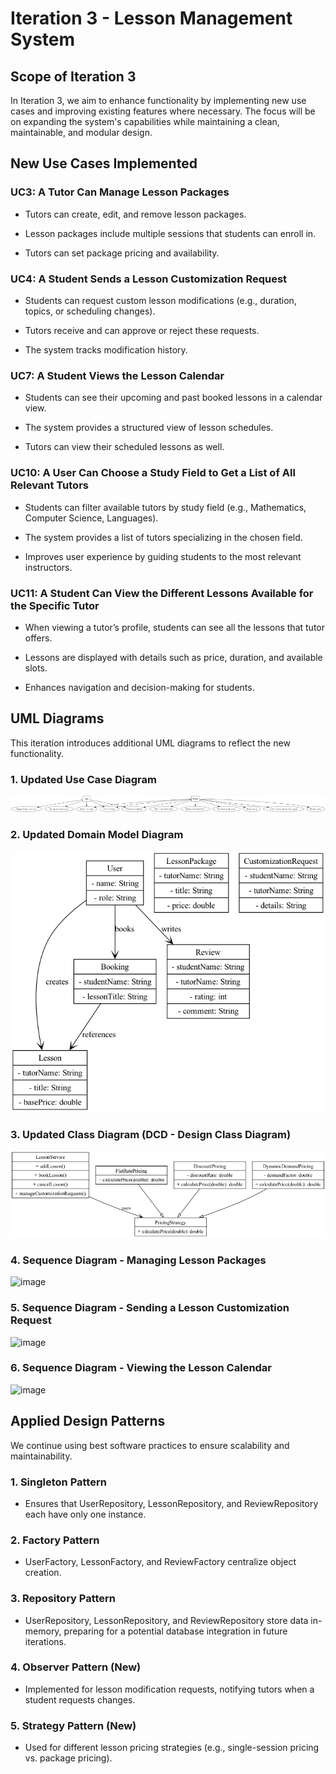 # Iteration 3 - Lesson Management System

## Scope of Iteration 3

In Iteration 3, we aim to enhance functionality by implementing new use cases and improving existing features where necessary. The focus will be on expanding the system's capabilities while maintaining a clean, maintainable, and modular design.

## New Use Cases Implemented

### UC3: A Tutor Can Manage Lesson Packages

- Tutors can create, edit, and remove lesson packages.

- Lesson packages include multiple sessions that students can enroll in.

- Tutors can set package pricing and availability.

### UC4: A Student Sends a Lesson Customization Request

- Students can request custom lesson modifications (e.g., duration, topics, or scheduling changes).

- Tutors receive and can approve or reject these requests.

- The system tracks modification history.

### UC7: A Student Views the Lesson Calendar

- Students can see their upcoming and past booked lessons in a calendar view.

- The system provides a structured view of lesson schedules.

- Tutors can view their scheduled lessons as well.

### UC10: A User Can Choose a Study Field to Get a List of All Relevant Tutors

- Students can filter available tutors by study field (e.g., Mathematics, Computer Science, Languages).

- The system provides a list of tutors specializing in the chosen field.

- Improves user experience by guiding students to the most relevant instructors.

### UC11: A Student Can View the Different Lessons Available for the Specific Tutor

- When viewing a tutor’s profile, students can see all the lessons that tutor offers.

- Lessons are displayed with details such as price, duration, and available slots.

- Enhances navigation and decision-making for students.

## UML Diagrams

This iteration introduces additional UML diagrams to reflect the new functionality.

### 1. Updated Use Case Diagram

![image](./Diagrams/Use_Case_Diagram_Iteration3.png)

### 2. Updated Domain Model Diagram

![image](./Diagrams/Domain_Model_Diagram_Iteration3.png)

### 3. Updated Class Diagram (DCD - Design Class Diagram)

![image](./Diagrams/Class_Diagram_Iteration3.png)

### 4. Sequence Diagram - Managing Lesson Packages

![image](./Diagrams/Sequence_Diagram_Booking_Iteration3.png)

### 5. Sequence Diagram - Sending a Lesson Customization Request

![image](./Diagrams/Sequence_Diagram_Cancellation_Iteration3.png)

### 6. Sequence Diagram - Viewing the Lesson Calendar

![image](./Diagrams/Sequence_Diagram_Reviewing_Iteration3.png)

## Applied Design Patterns

We continue using best software practices to ensure scalability and maintainability.

### 1. Singleton Pattern

- Ensures that UserRepository, LessonRepository, and ReviewRepository each have only one instance.

### 2. Factory Pattern

- UserFactory, LessonFactory, and ReviewFactory centralize object creation.

### 3. Repository Pattern

- UserRepository, LessonRepository, and ReviewRepository store data in-memory, preparing for a potential database integration in future iterations.

### 4. Observer Pattern (New)

- Implemented for lesson modification requests, notifying tutors when a student requests changes.

### 5. Strategy Pattern (New)

- Used for different lesson pricing strategies (e.g., single-session pricing vs. package pricing).
